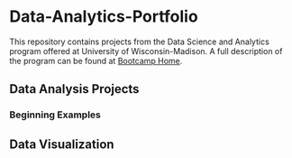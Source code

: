# Data-Analytics-Portfolio

This repository contains projects from the Data Science and Analytics program offered at University of Wisconsin-Madison. A full description of the program can be found at [Bootcamp Home](https://digitalskills.wisc.edu).

## Data Analysis Projects

### Beginning Examples

## Data Visualization

